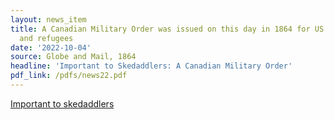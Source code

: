 ```yaml
---
layout: news_item
title: A Canadian Military Order was issued on this day in 1864 for US Army deserters
  and refugees
date: '2022-10-04'
source: Globe and Mail, 1864
headline: 'Important to Skedaddlers: A Canadian Military Order'
pdf_link: /pdfs/news22.pdf
---
```


[Important to skedaddlers](/pdfs/news22.pdf)